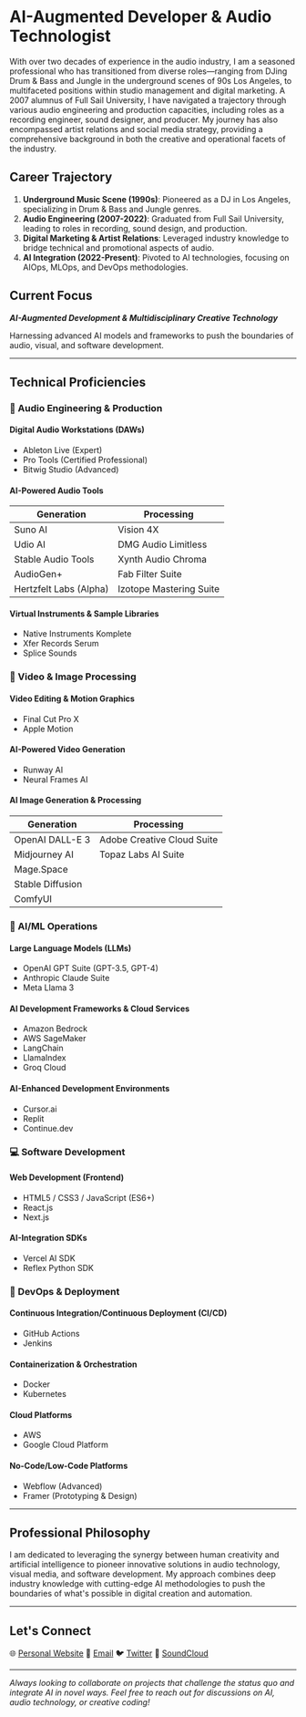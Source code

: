 # AI-Augmented Developer & Audio Technologist

With over two decades of experience in the audio industry, I am a seasoned professional who has transitioned from diverse roles—ranging from DJing Drum & Bass and Jungle in the underground scenes of 90s Los Angeles, to multifaceted positions within studio management and digital marketing. A 2007 alumnus of Full Sail University, I have navigated a trajectory through various audio engineering and production capacities, including roles as a recording engineer, sound designer, and producer. My journey has also encompassed artist relations and social media strategy, providing a comprehensive background in both the creative and operational facets of the industry.

## Career Trajectory

1. **Underground Music Scene (1990s)**: Pioneered as a DJ in Los Angeles, specializing in Drum & Bass and Jungle genres.
2. **Audio Engineering (2007-2022)**: Graduated from Full Sail University, leading to roles in recording, sound design, and production.
3. **Digital Marketing & Artist Relations**: Leveraged industry knowledge to bridge technical and promotional aspects of audio.
4. **AI Integration (2022-Present)**: Pivoted to AI technologies, focusing on AIOps, MLOps, and DevOps methodologies.

## Current Focus

***AI-Augmented Development & Multidisciplinary Creative Technology***

Harnessing advanced AI models and frameworks to push the boundaries of audio, visual, and software development.

---

## Technical Proficiencies

### 🎵 Audio Engineering & Production

#### Digital Audio Workstations (DAWs)
- Ableton Live (Expert)
- Pro Tools (Certified Professional)
- Bitwig Studio (Advanced)

#### AI-Powered Audio Tools
| Generation | Processing |
|------------|------------|
| Suno AI | Vision 4X |
| Udio AI | DMG Audio Limitless |
| Stable Audio Tools | Xynth Audio Chroma |
| AudioGen+ | Fab Filter Suite |
| Hertzfelt Labs (Alpha) | Izotope Mastering Suite |

#### Virtual Instruments & Sample Libraries
- Native Instruments Komplete
- Xfer Records Serum
- Splice Sounds

### 🎥 Video & Image Processing

#### Video Editing & Motion Graphics
- Final Cut Pro X
- Apple Motion

#### AI-Powered Video Generation
- Runway AI
- Neural Frames AI

#### AI Image Generation & Processing
| Generation | Processing |
|------------|------------|
| OpenAI DALL-E 3 | Adobe Creative Cloud Suite |
| Midjourney AI | Topaz Labs AI Suite |
| Mage.Space | |
| Stable Diffusion | |
| ComfyUI | |

### 🧠 AI/ML Operations

#### Large Language Models (LLMs)
- OpenAI GPT Suite (GPT-3.5, GPT-4)
- Anthropic Claude Suite
- Meta Llama 3

#### AI Development Frameworks & Cloud Services
- Amazon Bedrock
- AWS SageMaker
- LangChain
- LlamaIndex
- Groq Cloud

#### AI-Enhanced Development Environments
- Cursor.ai
- Replit
- Continue.dev

### 💻 Software Development

#### Web Development (Frontend)
- HTML5 / CSS3 / JavaScript (ES6+)
- React.js
- Next.js

#### AI-Integration SDKs
- Vercel AI SDK
- Reflex Python SDK

### 🚀 DevOps & Deployment

#### Continuous Integration/Continuous Deployment (CI/CD)
- GitHub Actions
- Jenkins

#### Containerization & Orchestration
- Docker
- Kubernetes

#### Cloud Platforms
- AWS
- Google Cloud Platform

#### No-Code/Low-Code Platforms
- Webflow (Advanced)
- Framer (Prototyping & Design)

---

## Professional Philosophy

I am dedicated to leveraging the synergy between human creativity and artificial intelligence to pioneer innovative solutions in audio technology, visual media, and software development. My approach combines deep industry knowledge with cutting-edge AI methodologies to push the boundaries of what's possible in digital creation and automation.

---

## Let's Connect

🌐 [Personal Website](#)
📧 [Email](#)
🐦 [Twitter](#)
🎵 [SoundCloud](#)

---

*Always looking to collaborate on projects that challenge the status quo and integrate AI in novel ways. Feel free to reach out for discussions on AI, audio technology, or creative coding!*
